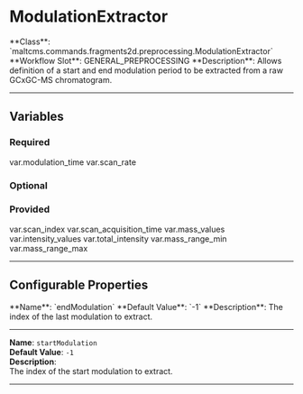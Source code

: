 <h1>ModulationExtractor</h1>
**Class**: `maltcms.commands.fragments2d.preprocessing.ModulationExtractor`  
**Workflow Slot**: GENERAL_PREPROCESSING  
**Description**: Allows definition of a start and end modulation period to be extracted from a raw GCxGC-MS chromatogram.  

---

<h2>Variables</h2>
<h3>Required</h3>
	var.modulation_time
	var.scan_rate

<h3>Optional</h3>

<h3>Provided</h3>
	var.scan_index
	var.scan_acquisition_time
	var.mass_values
	var.intensity_values
	var.total_intensity
	var.mass_range_min
	var.mass_range_max


---

<h2>Configurable Properties</h2>
**Name**: `endModulation`  
**Default Value**: `-1`  
**Description**:  
The index of the last modulation to extract.  

---

**Name**: `startModulation`  
**Default Value**: `-1`  
**Description**:  
The index of the start modulation to extract.  

---


